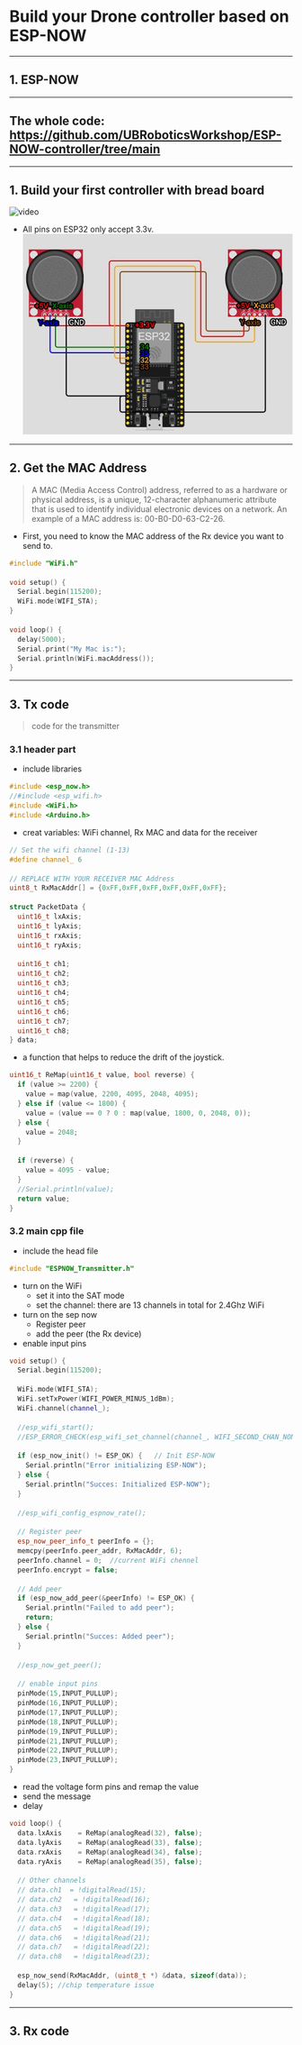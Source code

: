 # Build your Drone controller based on ESP-NOW

---
## 1. ESP-NOW

---
## The whole code: https://github.com/UBRoboticsWorkshop/ESP-NOW-controller/tree/main
---
## 1. Build your first controller with bread board
![video](./)

- All pins on ESP32 only accept 3.3v.
![Schematic diagram](./pictures/WhatsApp%20Image%202024-01-29%20at%2000.14.45_c7931bff.jpg)
---
## 2. Get the MAC Address

> A MAC (Media Access Control) address, referred to as a hardware or physical address, is a unique, 12-character alphanumeric attribute that is used to identify individual electronic devices on a network. An example of a MAC address is: 00-B0-D0-63-C2-26.

- First, you need to know the MAC address of the Rx device you want to send to.

```cpp
#include "WiFi.h"
 
void setup() {
  Serial.begin(115200);
  WiFi.mode(WIFI_STA);
}
 
void loop() {
  delay(5000);
  Serial.print("My Mac is:");
  Serial.println(WiFi.macAddress());
}

```

---
## 3. Tx code
> code for the transmitter
### 3.1 header part
- include libraries
```cpp
#include <esp_now.h>
//#include <esp_wifi.h>
#include <WiFi.h>
#include <Arduino.h>
```

- creat variables: WiFi channel, Rx MAC and data for the receiver 
```cpp
// Set the wifi channel (1-13)
#define channel_ 6

// REPLACE WITH YOUR RECEIVER MAC Address
uint8_t RxMacAddr[] = {0xFF,0xFF,0xFF,0xFF,0xFF,0xFF};

struct PacketData {
  uint16_t lxAxis;
  uint16_t lyAxis;
  uint16_t rxAxis;
  uint16_t ryAxis;
 
  uint16_t ch1;
  uint16_t ch2;
  uint16_t ch3;
  uint16_t ch4;  
  uint16_t ch5;
  uint16_t ch6;
  uint16_t ch7;
  uint16_t ch8;  
} data;
```

- a function that helps to reduce the drift of the joystick.
```cpp
uint16_t ReMap(uint16_t value, bool reverse) {
  if (value >= 2200) {
    value = map(value, 2200, 4095, 2048, 4095);
  } else if (value <= 1800) {
    value = (value == 0 ? 0 : map(value, 1800, 0, 2048, 0));
  } else {
    value = 2048;
  }

  if (reverse) {
    value = 4095 - value;
  }
  //Serial.println(value);  
  return value;
}
```
### 3.2 main cpp file
- include the head file
```cpp
#include "ESPNOW_Transmitter.h"
```


- turn on the WiFi
    - set it into the SAT mode
    - set the channel: there are 13 channels in total for 2.4Ghz WiFi
- turn on the sep now
    - Register peer
    - add the peer (the Rx device)
- enable input pins
```cpp
void setup() {
  Serial.begin(115200);

  WiFi.mode(WIFI_STA);
  WiFi.setTxPower(WIFI_POWER_MINUS_1dBm);
  WiFi.channel(channel_);

  //esp_wifi_start();
  //ESP_ERROR_CHECK(esp_wifi_set_channel(channel_, WIFI_SECOND_CHAN_NONE));

  if (esp_now_init() != ESP_OK) {   // Init ESP-NOW
    Serial.println("Error initializing ESP-NOW");
  } else {
    Serial.println("Succes: Initialized ESP-NOW");
  }

  //esp_wifi_config_espnow_rate();
  
  // Register peer
  esp_now_peer_info_t peerInfo = {};
  memcpy(peerInfo.peer_addr, RxMacAddr, 6);
  peerInfo.channel = 0;  //current WiFi chennel
  peerInfo.encrypt = false;
  
  // Add peer        
  if (esp_now_add_peer(&peerInfo) != ESP_OK) {
    Serial.println("Failed to add peer");
    return;
  } else {
    Serial.println("Succes: Added peer");
  } 

  //esp_now_get_peer();

  // enable input pins
  pinMode(15,INPUT_PULLUP);
  pinMode(16,INPUT_PULLUP);
  pinMode(17,INPUT_PULLUP);
  pinMode(18,INPUT_PULLUP); 
  pinMode(19,INPUT_PULLUP);
  pinMode(21,INPUT_PULLUP);
  pinMode(22,INPUT_PULLUP);
  pinMode(23,INPUT_PULLUP); 
}
```

- read the voltage form pins and remap the value
- send the message
- delay
```cpp
void loop() {
  data.lxAxis    = ReMap(analogRead(32), false);
  data.lyAxis    = ReMap(analogRead(33), false);
  data.rxAxis    = ReMap(analogRead(34), false);
  data.ryAxis    = ReMap(analogRead(35), false);

  // Other channels
  // data.ch1  = !digitalRead(15);
  // data.ch2   = !digitalRead(16);
  // data.ch3   = !digitalRead(17);
  // data.ch4   = !digitalRead(18);
  // data.ch5   = !digitalRead(19);
  // data.ch6   = !digitalRead(21);
  // data.ch7   = !digitalRead(22);
  // data.ch8   = !digitalRead(23);  
  
  esp_now_send(RxMacAddr, (uint8_t *) &data, sizeof(data));
  delay(5); //chip temperature issue
}

```

---
## 3. Rx code
